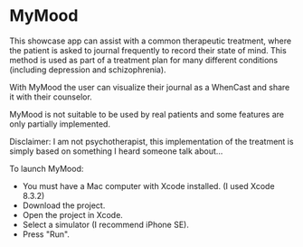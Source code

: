 # MyMood

This showcase app can assist with a common therapeutic treatment, where the patient is asked to journal frequently to record their state of mind. This method is used as part of a treatment plan for many different conditions (including depression and schizophrenia).

With MyMood the user can visualize their journal as a WhenCast and share it with their counselor.

MyMood is not suitable to be used by real patients and some features are only partially implemented.

Disclaimer: I am not psychotherapist, this implementation of the treatment is simply based on something I heard someone talk about...

To launch MyMood:
- You must have a Mac computer with Xcode installed. (I used Xcode 8.3.2)
- Download the project.
- Open the project in Xcode.
- Select a simulator (I recommend iPhone SE).
- Press "Run".
